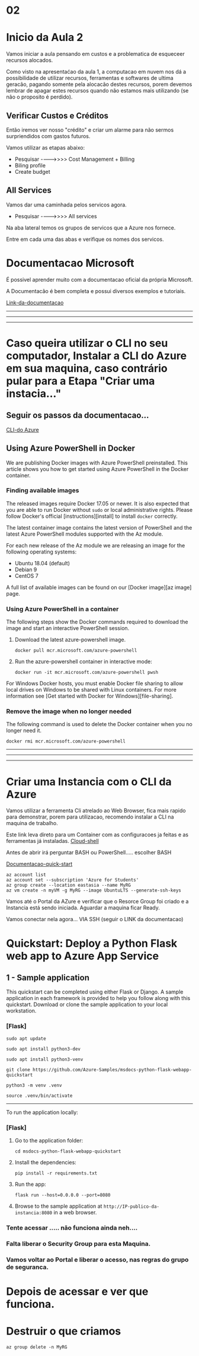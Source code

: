 # 02

# Inicio da Aula 2

Vamos iniciar a aula pensando em custos e a problematica de esqueceer recursos alocados.

Como visto na apresentaćao da aula 1, a computacao em nuvem nos dá a possibilidade de utilizar recursos, ferramentas e softwares de ultima geracão, pagando somente pela alocacão destes recursos, porem devemos lembrar de apagar estes recursos quando não estamos mais utilizando (se não o proposito é perdido). 


## Verificar Custos e Créditos

Então iremos ver nosso "crédito" e criar um alarme para não sermos surpriendidos com gastos futuros.

Vamos utilizar as etapas abaixo:

* Pesquisar ---->>>>   Cost Management + Billing
* Biling profile
* Create budget


## All Services

Vamos dar uma caminhada pelos servicos agora.

* Pesquisar ---->>>>   All services

Na aba lateral temos os grupos de servicos que a Azure nos fornece.

Entre em cada uma das abas e verifique os nomes dos servicos.


# Documentacao Microsoft

É possivel aprender muito com a documentacao oficial da própria Microsoft.

A Documentacão é bem completa e possui diversos exemplos e tutoriais.

[Link-da-documentacao](https://docs.microsoft.com/pt-br/)



-------------------------------------------------------------------------------------------------------------------------
-------------------------------------------------------------------------------------------------------------------------
-------------------------------------------------------------------------------------------------------------------------



# Caso queira utilizar o CLI no seu computador, Instalar a CLI do Azure em sua maquina, caso contrário pular para a Etapa "Criar uma instacia..."

## Seguir os passos da documentacao...

[CLI-do Azure](https://docs.microsoft.com/pt-br/cli/azure/install-azure-cli)


## Using Azure PowerShell in Docker

We are publishing Docker images with Azure PowerShell preinstalled. This article shows you how to
get started using Azure PowerShell in the Docker container.

### Finding available images

The released images require Docker 17.05 or newer. It is also expected that you are able to run
Docker without `sudo` or local administrative rights. Please follow Docker's official
[instructions][install] to install `docker` correctly.

The latest container image contains the latest version of PowerShell and the latest Azure PowerShell
modules supported with the Az module.

For each new release of the Az module we are releasing an image for the following operating systems:

- Ubuntu 18.04 (default)
- Debian 9
- CentOS 7

A full list of available images can be found on our [Docker image][az image] page.

### Using Azure PowerShell in a container

The following steps show the Docker commands required to download the image and start an interactive
PowerShell session.

1. Download the latest azure-powershell image.

   ```console
   docker pull mcr.microsoft.com/azure-powershell
   ```

1. Run the azure-powershell container in interactive mode:

   ```console
   docker run -it mcr.microsoft.com/azure-powershell pwsh
   ```

For Windows Docker hosts, you must enable Docker file sharing to allow local drives on Windows to be
shared with Linux containers. For more information see
[Get started with Docker for Windows][file-sharing].

### Remove the image when no longer needed

The following command is used to delete the Docker container when you no longer need it.

```console
docker rmi mcr.microsoft.com/azure-powershell
```

-------------------------------------------------------------------------------------------------------------------------
-------------------------------------------------------------------------------------------------------------------------
-------------------------------------------------------------------------------------------------------------------------


# Criar uma Instancia com o CLI da Azure

Vamos utilizar a ferramenta Cli atrelado ao Web Browser, fica mais rapido para demonstrar, porem para utilizacao, recomendo instalar a CLI na maquina de trabalho.

Este link leva direto para um Container com as configuracoes ja feitas e as ferramentas já instaladas.
[Cloud-shell](https://portal.azure.com/#cloudshell/)

Antes de abrir irá perguntar BASH ou PowerShell..... escolher BASH

[Documentacao-quick-start](https://docs.microsoft.com/pt-br/azure/cloud-shell/quickstart#code-try-0)


```console
az account list
az account set --subscription 'Azure for Students'
az group create --location eastasia --name MyRG
az vm create -n myVM -g MyRG --image UbuntuLTS --generate-ssh-keys
```

Vamos até o Portal da AZure e verificar que o Resorce Group foi criado e a Instancia está sendo iniciada.
Aguardar a maquina ficar Ready.

Vamos conectar nela agora... VIA SSH (seguir o LINK da documentacao)


# Quickstart: Deploy a Python Flask web app to Azure App Service



## 1 - Sample application

This quickstart can be completed using either Flask or Django. A sample application in each framework is provided to help you follow along with this quickstart. Download or clone the sample application to your local workstation.

### [Flask]

```
sudo apt update

sudo apt install python3-dev

sudo apt install python3-venv

git clone https://github.com/Azure-Samples/msdocs-python-flask-webapp-quickstart

python3 -m venv .venv

source .venv/bin/activate

```


---

To run the application locally:

### [Flask]

1. Go to the application folder:

    ```Console
    cd msdocs-python-flask-webapp-quickstart
    ```

1. Install the dependencies:

    ```Console
    pip install -r requirements.txt
    ```

1. Run the app:

    ```Console
    flask run --host=0.0.0.0 --port=8080
    ```

1. Browse to the sample application at `http://IP-publico-da-instancia:8080` in a web browser.


### Tente acessar ..... não funciona ainda neh....
### Falta liberar o Security Group para esta Maquina.
### Vamos voltar ao Portal e liberar o acesso, nas regras do grupo de seguranca.



# Depois de acessar e ver que funciona.


# Destruir o que criamos

```console
az group delete -n MyRG
```
